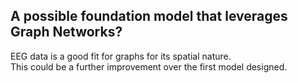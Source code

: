 ## A possible foundation model that leverages Graph Networks?

EEG data is a good fit for graphs for its spatial nature. <br>
This could be a further improvement over the first model designed.